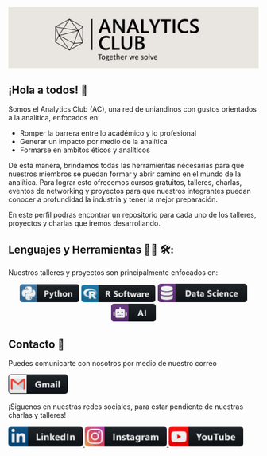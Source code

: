 
![Header](https://raw.githubusercontent.com/AnalyticsClub/AnalyticsClub/master/ANCL1.PNG "Header")
## ¡Hola a todos! 👋

Somos el Analytics Club (AC), una red de uniandinos con gustos orientados a la analítica, enfocados en:
* Romper la barrera entre lo académico y lo profesional
* Generar un impacto por medio de la analítica
* Formarse en ambitos éticos y analíticos

De esta manera, brindamos todas las herramientas necesarias para que nuestros miembros se puedan formar y abrir camino en el mundo de la analítica. Para lograr esto ofrecemos cursos gratuitos, talleres, charlas, eventos de networking y proyectos para que nuestros integrantes puedan conocer a profundidad la industria y tener la mejor preparación.

En este perfil podras encontrar un repositorio para cada uno de los talleres, proyectos y charlas que iremos desarrollando.
## Lenguajes y Herramientas  👨‍💻 🛠:
Nuestros talleres y proyectos son principalmente enfocados en:
<p align="center">
<img src="https://raw.githubusercontent.com/AnalyticsClub/AnalyticsClub/master/socials/python.png" alt="python" width="120" hight="50">
<img src="https://raw.githubusercontent.com/AnalyticsClub/AnalyticsClub/master/socials/rsoftware.png" alt="r" width="150" hight="50">
<img src="https://raw.githubusercontent.com/AnalyticsClub/AnalyticsClub/master/socials/datascience.png" alt="ds" width="180" hight="50">
<img src="https://raw.githubusercontent.com/AnalyticsClub/AnalyticsClub/master/socials/ai.png" alt="ai" width="90" hight="50">

## Contacto :rocket:
Puedes comunicarte con nosotros por medio de nuestro correo

<a href="mailto:analytics.club.contact@gmail.com"><img src="https://raw.githubusercontent.com/AnalyticsClub/AnalyticsClub/master/socials/gmail.png" alt="Gmail" width="120" hight="80">
 </a> 
 
¡Siguenos en nuestras redes sociales, para estar pendiente de nuestras charlas y talleres!

<a href="https://www.linkedin.com/company/analytics-club-ac"><img src="https://raw.githubusercontent.com/AnalyticsClub/AnalyticsClub/master/socials/linkedin.png" alt="Linkedin" width="150" hight="100">
<a href="https://www.instagram.com/analytics.club.ac/"><img src="https://raw.githubusercontent.com/AnalyticsClub/AnalyticsClub/master/socials/instagram.png" alt="Instagram" width="165" hight="110">
 <a href="https://www.youtube.com/channel/UCGxUSr66sM6TYWx1ZFwibCQ/featured"><img src="https://raw.githubusercontent.com/AnalyticsClub/AnalyticsClub/master/socials/youtube.png" alt="Youtube" width="150" hight="100">

<!--
**AnalyticsClub/AnalyticsClub** is a ✨ _special_ ✨ repository because its `README.md` (this file) appears on your GitHub profile.

Here are some ideas to get you started:

- 🔭 I’m currently working on ...
- 🌱 I’m currently learning ...
- 👯 I’m looking to collaborate on ...
- 🤔 I’m looking for help with ...
- 💬 Ask me about ...
- 📫 How to reach me: ...
- 😄 Pronouns: ...
- ⚡ Fun fact: ...
-->
